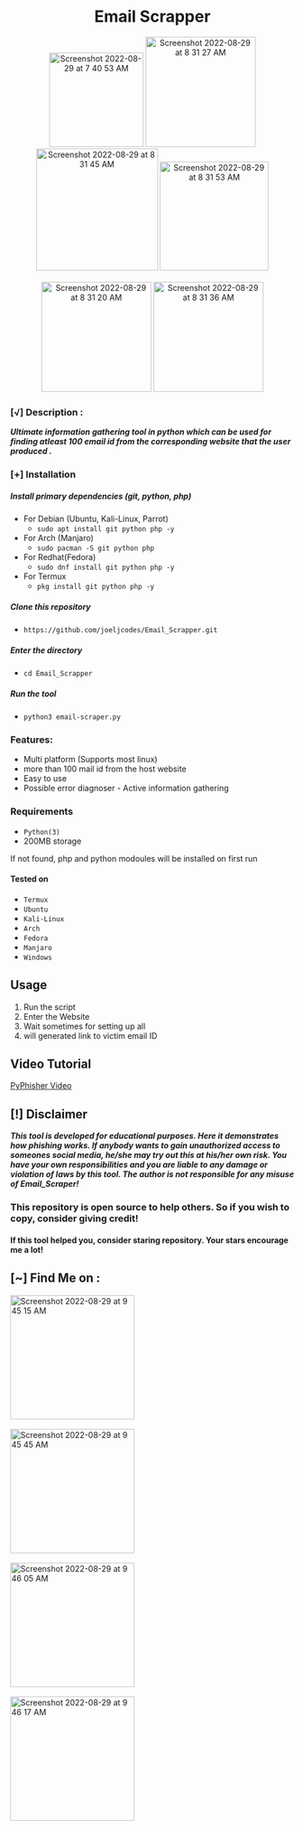 <h1 align="center">Email Scrapper</h1>

<p align="center">
 
<img width="167" alt="Screenshot 2022-08-29 at 7 40 53 AM" src="https://user-images.githubusercontent.com/89782646/187119401-fcc63302-5d23-439e-bf22-18623b466b03.png">

<img width="195" alt="Screenshot 2022-08-29 at 8 31 27 AM" src="https://user-images.githubusercontent.com/89782646/187119406-49586f13-4c00-48ab-8ca3-79acf005c87d.png">

<img width="216" alt="Screenshot 2022-08-29 at 8 31 45 AM" src="https://user-images.githubusercontent.com/89782646/187119411-ba583668-a48a-47ee-842e-c78b2a75dfb9.png">
<img width="193" alt="Screenshot 2022-08-29 at 8 31 53 AM" src="https://user-images.githubusercontent.com/89782646/187119413-721854e9-47d3-42e9-bdaa-399c8b7cf75c.png">
<br>
<br>
  <img width="195" alt="Screenshot 2022-08-29 at 8 31 20 AM" src="https://user-images.githubusercontent.com/89782646/187119404-3521248a-0822-4edd-a383-e03fb5df8616.png">
  <img width="195" alt="Screenshot 2022-08-29 at 8 31 36 AM" src="https://user-images.githubusercontent.com/89782646/187119408-86f76319-496d-4388-929f-40089c5111bd.png">
  
</p>


### [√] Description :

***Ultimate information gathering tool in python which can be used for finding atleast 100 email id from the corresponding website that the user produced .***

### [+] Installation

##### Install primary dependencies (git, python, php)

 - For Debian (Ubuntu, Kali-Linux, Parrot)
    - ```sudo apt install git python php -y```
 - For Arch (Manjaro)
    - ```sudo pacman -S git python php```
 - For Redhat(Fedora)
    - ```sudo dnf install git python php -y```
 - For Termux
    - ```pkg install git python php -y```

##### Clone this repository

 - ```https://github.com/joeljcodes/Email_Scrapper.git```

##### Enter the directory
 - ```cd Email_Scrapper```

##### Run the tool
 - ```python3 email-scraper.py```

### Features:

 - Multi platform (Supports most linux)
 - more than 100 mail id from the host website
 - Easy to use
 - Possible error diagnoser - Active information gathering 


### Requirements

 - `Python(3)`
 - 200MB storage
 
If not found, php and python modoules will be installed on first run

#### Tested on

 - `Termux`
 - `Ubuntu`
 - `Kali-Linux`
 - `Arch`
 - `Fedora`
 - `Manjaro`
 - `Windows`

## Usage

1. Run the script
2. Enter the Website
3. Wait sometimes for setting up all
4. will generated link to victim email ID


## Video Tutorial
<a href="https://www.youtube.com/watch?v=C8SQrjMw3sk">PyPhisher Video</a>

 
## [!] Disclaimer
***This tool is developed for educational purposes. Here it demonstrates how phishing works. If anybody wants to gain unauthorized access to someones social media, he/she may try out this at his/her own risk. You have your own responsibilities and you are liable to any damage or violation of laws by this tool. The author is not responsible for any misuse of Email_Scraper!***

### This repository is open source to help others. So if you wish to copy, consider giving credit!

####  If this tool helped you, consider staring repository. Your stars encourage me a lot!

## [~] Find Me on :
<a href="https://github.com/joeljcodes">
<img width="220" alt="Screenshot 2022-08-29 at 9 45 15 AM" src="https://user-images.githubusercontent.com/89782646/187122011-b0c0c25e-62fc-417a-9264-223df60bfe31.png">
 </a>
 <br>
 <br>
 <a href="https://www.youtube.com/channel/UCgwZ9z59dl96f5uX63L5XMA">
<img width="220" alt="Screenshot 2022-08-29 at 9 45 45 AM" src="https://user-images.githubusercontent.com/89782646/187122018-f30d1a9b-1c81-4de9-9f28-0339749faf19.png">
 </a>
<br>
<br>
<a href="https://www.facebook.com/joelj.c.54/">
<img width="220" alt="Screenshot 2022-08-29 at 9 46 05 AM" src="https://user-images.githubusercontent.com/89782646/187122021-0f58d2e6-c2a6-451a-82ad-619f7f5f5eb0.png">
 </a>
<br>
<br>
<a href="https://www.instagram.com/____.joel._____/">
<img width="220" alt="Screenshot 2022-08-29 at 9 46 17 AM" src="https://user-images.githubusercontent.com/89782646/187122023-6da932e8-e7b5-4a6d-8ba1-a41b78c36e90.png">
 </a>



